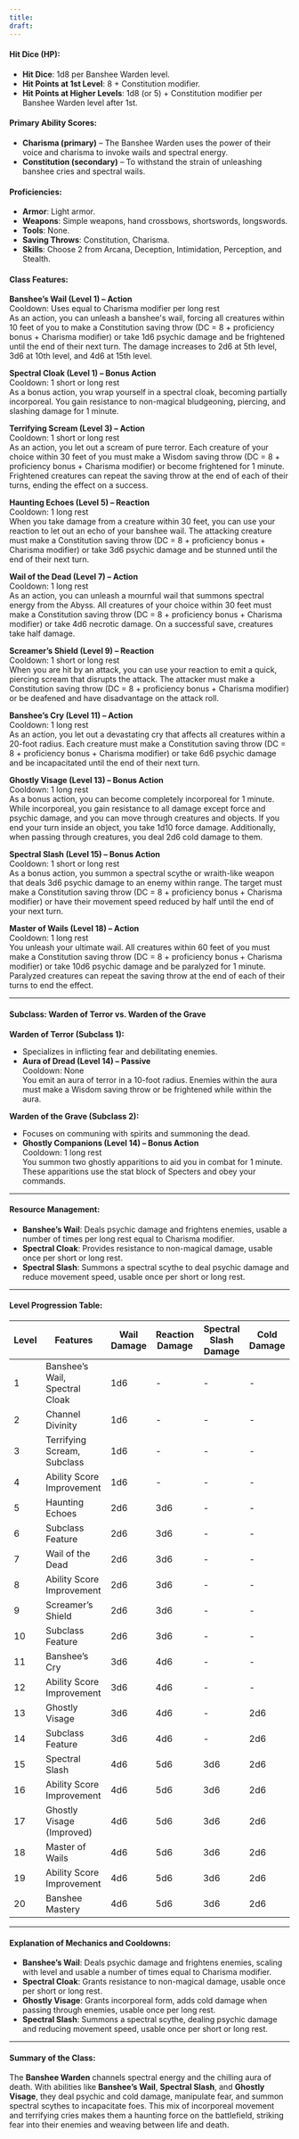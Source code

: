 ```yaml
---
title: 
draft:
---
```

#### **Hit Dice (HP):**

- **Hit Dice**: 1d8 per Banshee Warden level.
- **Hit Points at 1st Level**: 8 + Constitution modifier.
- **Hit Points at Higher Levels**: 1d8 (or 5) + Constitution modifier per Banshee Warden level after 1st.

#### **Primary Ability Scores:**

- **Charisma (primary)** – The Banshee Warden uses the power of their voice and charisma to invoke wails and spectral energy.
- **Constitution (secondary)** – To withstand the strain of unleashing banshee cries and spectral wails.

#### **Proficiencies:**

- **Armor**: Light armor.
- **Weapons**: Simple weapons, hand crossbows, shortswords, longswords.
- **Tools**: None.
- **Saving Throws**: Constitution, Charisma.
- **Skills**: Choose 2 from Arcana, Deception, Intimidation, Perception, and Stealth.

#### **Class Features:**

**Banshee’s Wail (Level 1) – Action**  
Cooldown: Uses equal to Charisma modifier per long rest  
As an action, you can unleash a banshee's wail, forcing all creatures within 10 feet of you to make a Constitution saving throw (DC = 8 + proficiency bonus + Charisma modifier) or take 1d6 psychic damage and be frightened until the end of their next turn. The damage increases to 2d6 at 5th level, 3d6 at 10th level, and 4d6 at 15th level.

**Spectral Cloak (Level 1) – Bonus Action**  
Cooldown: 1 short or long rest  
As a bonus action, you wrap yourself in a spectral cloak, becoming partially incorporeal. You gain resistance to non-magical bludgeoning, piercing, and slashing damage for 1 minute.

**Terrifying Scream (Level 3) – Action**  
Cooldown: 1 short or long rest  
As an action, you let out a scream of pure terror. Each creature of your choice within 30 feet of you must make a Wisdom saving throw (DC = 8 + proficiency bonus + Charisma modifier) or become frightened for 1 minute. Frightened creatures can repeat the saving throw at the end of each of their turns, ending the effect on a success.

**Haunting Echoes (Level 5) – Reaction**  
Cooldown: 1 long rest  
When you take damage from a creature within 30 feet, you can use your reaction to let out an echo of your banshee wail. The attacking creature must make a Constitution saving throw (DC = 8 + proficiency bonus + Charisma modifier) or take 3d6 psychic damage and be stunned until the end of their next turn.

**Wail of the Dead (Level 7) – Action**  
Cooldown: 1 long rest  
As an action, you can unleash a mournful wail that summons spectral energy from the Abyss. All creatures of your choice within 30 feet must make a Constitution saving throw (DC = 8 + proficiency bonus + Charisma modifier) or take 4d6 necrotic damage. On a successful save, creatures take half damage.

**Screamer’s Shield (Level 9) – Reaction**  
Cooldown: 1 short or long rest  
When you are hit by an attack, you can use your reaction to emit a quick, piercing scream that disrupts the attack. The attacker must make a Constitution saving throw (DC = 8 + proficiency bonus + Charisma modifier) or be deafened and have disadvantage on the attack roll.

**Banshee’s Cry (Level 11) – Action**  
Cooldown: 1 long rest  
As an action, you let out a devastating cry that affects all creatures within a 20-foot radius. Each creature must make a Constitution saving throw (DC = 8 + proficiency bonus + Charisma modifier) or take 6d6 psychic damage and be incapacitated until the end of their next turn.

**Ghostly Visage (Level 13) – Bonus Action**  
Cooldown: 1 long rest  
As a bonus action, you can become completely incorporeal for 1 minute. While incorporeal, you gain resistance to all damage except force and psychic damage, and you can move through creatures and objects. If you end your turn inside an object, you take 1d10 force damage. Additionally, when passing through creatures, you deal 2d6 cold damage to them.

**Spectral Slash (Level 15) – Bonus Action**  
Cooldown: 1 short or long rest  
As a bonus action, you summon a spectral scythe or wraith-like weapon that deals 3d6 psychic damage to an enemy within range. The target must make a Constitution saving throw (DC = 8 + proficiency bonus + Charisma modifier) or have their movement speed reduced by half until the end of your next turn.

**Master of Wails (Level 18) – Action**  
Cooldown: 1 long rest  
You unleash your ultimate wail. All creatures within 60 feet of you must make a Constitution saving throw (DC = 8 + proficiency bonus + Charisma modifier) or take 10d6 psychic damage and be paralyzed for 1 minute. Paralyzed creatures can repeat the saving throw at the end of each of their turns to end the effect.

---

#### **Subclass: Warden of Terror vs. Warden of the Grave**

**Warden of Terror (Subclass 1):**

- Specializes in inflicting fear and debilitating enemies.
- **Aura of Dread (Level 14) – Passive**  
    Cooldown: None  
    You emit an aura of terror in a 10-foot radius. Enemies within the aura must make a Wisdom saving throw or be frightened while within the aura.

**Warden of the Grave (Subclass 2):**

- Focuses on communing with spirits and summoning the dead.
- **Ghostly Companions (Level 14) – Bonus Action**  
    Cooldown: 1 long rest  
    You summon two ghostly apparitions to aid you in combat for 1 minute. These apparitions use the stat block of Specters and obey your commands.

---

#### **Resource Management:**

- **Banshee’s Wail**: Deals psychic damage and frightens enemies, usable a number of times per long rest equal to Charisma modifier.
- **Spectral Cloak**: Provides resistance to non-magical damage, usable once per short or long rest.
- **Spectral Slash**: Summons a spectral scythe to deal psychic damage and reduce movement speed, usable once per short or long rest.

---

#### **Level Progression Table:**

| Level | Features                       | Wail Damage | Reaction Damage | Spectral Slash Damage | Cold Damage |
| ----- | ------------------------------ | ----------- | --------------- | --------------------- | ----------- |
| 1     | Banshee’s Wail, Spectral Cloak | 1d6         | -               | -                     | -           |
| 2     | Channel Divinity               | 1d6         | -               | -                     | -           |
| 3     | Terrifying Scream, Subclass    | 1d6         | -               | -                     | -           |
| 4     | Ability Score Improvement      | 1d6         | -               | -                     | -           |
| 5     | Haunting Echoes                | 2d6         | 3d6             | -                     | -           |
| 6     | Subclass Feature               | 2d6         | 3d6             | -                     | -           |
| 7     | Wail of the Dead               | 2d6         | 3d6             | -                     | -           |
| 8     | Ability Score Improvement      | 2d6         | 3d6             | -                     | -           |
| 9     | Screamer’s Shield              | 2d6         | 3d6             | -                     | -           |
| 10    | Subclass Feature               | 2d6         | 3d6             | -                     | -           |
| 11    | Banshee’s Cry                  | 3d6         | 4d6             | -                     | -           |
| 12    | Ability Score Improvement      | 3d6         | 4d6             | -                     | -           |
| 13    | Ghostly Visage                 | 3d6         | 4d6             | -                     | 2d6         |
| 14    | Subclass Feature               | 3d6         | 4d6             | -                     | 2d6         |
| 15    | Spectral Slash                 | 4d6         | 5d6             | 3d6                   | 2d6         |
| 16    | Ability Score Improvement      | 4d6         | 5d6             | 3d6                   | 2d6         |
| 17    | Ghostly Visage (Improved)      | 4d6         | 5d6             | 3d6                   | 2d6         |
| 18    | Master of Wails                | 4d6         | 5d6             | 3d6                   | 2d6         |
| 19    | Ability Score Improvement      | 4d6         | 5d6             | 3d6                   | 2d6         |
| 20    | Banshee Mastery                | 4d6         | 5d6             | 3d6                   | 2d6         |

---

#### **Explanation of Mechanics and Cooldowns:**

- **Banshee’s Wail**: Deals psychic damage and frightens enemies, scaling with level and usable a number of times equal to Charisma modifier.
- **Spectral Cloak**: Grants resistance to non-magical damage, usable once per short or long rest.
- **Ghostly Visage**: Grants incorporeal form, adds cold damage when passing through enemies, usable once per long rest.
- **Spectral Slash**: Summons a spectral scythe, dealing psychic damage and reducing movement speed, usable once per short or long rest.

---

#### **Summary of the Class:**

The **Banshee Warden** channels spectral energy and the chilling aura of death. With abilities like **Banshee’s Wail**, **Spectral Slash**, and **Ghostly Visage**, they deal psychic and cold damage, manipulate fear, and summon spectral scythes to incapacitate foes. This mix of incorporeal movement and terrifying cries makes them a haunting force on the battlefield, striking fear into their enemies and weaving between life and death.
